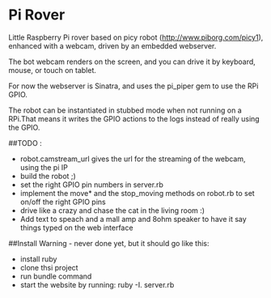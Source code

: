 Pi Rover
=======

Little Raspberry Pi rover based on picy robot (http://www.piborg.com/picy1), enhanced with a webcam, driven by an embedded webserver.

The bot webcam renders on the screen, and you can drive it by keyboard, mouse, or touch on tablet.

For now the webserver is Sinatra, and uses the pi_piper gem to use the RPi GPIO.

The robot can be instantiated in stubbed mode when not running on a RPi.That means it writes the GPIO actions to the logs instead of really using the GPIO.


##TODO :

- robot.camstream_url gives the url for the streaming of the webcam, using the pi IP
- build the robot ;)
- set the right GPIO pin numbers in server.rb
- implement the move* and the stop_moving methods on robot.rb to set on/off the right GPIO pins
- drive like a crazy and chase the cat in the living room :)
- Add text to speach and a mall amp and 8ohm speaker to have it say things typed on the web interface

##Install
Warning - never done yet, but it should go like this:
- install ruby
- clone thsi project
- run bundle command
- start the website by running: ruby -I. server.rb

